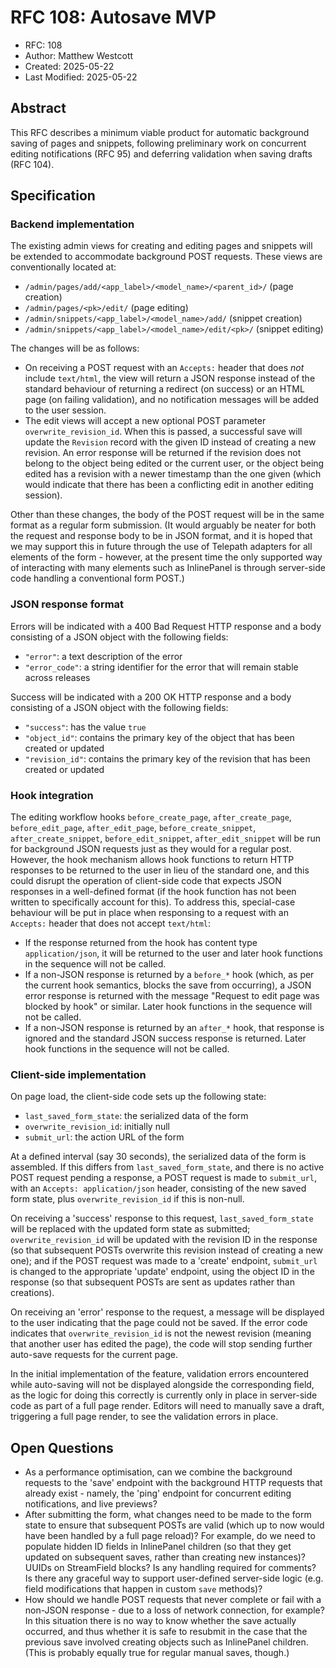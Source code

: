 # RFC 108: Autosave MVP

* RFC: 108
* Author: Matthew Westcott
* Created: 2025-05-22
* Last Modified: 2025-05-22

## Abstract

This RFC describes a minimum viable product for automatic background saving of pages and snippets, following preliminary work on concurrent editing notifications (RFC 95) and deferring validation when saving drafts (RFC 104).

## Specification

### Backend implementation

The existing admin views for creating and editing pages and snippets will be extended to accommodate background POST requests. These views are conventionally located at:

* `/admin/pages/add/<app_label>/<model_name>/<parent_id>/` (page creation)
* `/admin/pages/<pk>/edit/` (page editing)
* `/admin/snippets/<app_label>/<model_name>/add/` (snippet creation)
* `/admin/snippets/<app_label>/<model_name>/edit/<pk>/` (snippet editing)

The changes will be as follows:

* On receiving a POST request with an `Accepts:` header that does _not_ include `text/html`, the view will return a JSON response instead of the standard behaviour of returning a redirect (on success) or an HTML page (on failing validation), and no notification messages will be added to the user session.
* The edit views will accept a new optional POST parameter `overwrite_revision_id`. When this is passed, a successful save will update the `Revision` record with the given ID instead of creating a new revision. An error response will be returned if the revision does not belong to the object being edited or the current user, or the object being edited has a revision with a newer timestamp than the one given (which would indicate that there has been a conflicting edit in another editing session).

Other than these changes, the body of the POST request will be in the same format as a regular form submission. (It would arguably be neater for both the request and response body to be in JSON format, and it is hoped that we may support this in future through the use of Telepath adapters for all elements of the form - however, at the present time the only supported way of interacting with many elements such as InlinePanel is through server-side code handling a conventional form POST.)

### JSON response format

Errors will be indicated with a 400 Bad Request HTTP response and a body consisting of a JSON object with the following fields:

* `"error"`: a text description of the error
* `"error_code"`: a string identifier for the error that will remain stable across releases

Success will be indicated with a 200 OK HTTP response and a body consisting of a JSON object with the following fields:

* `"success"`: has the value `true`
* `"object_id"`: contains the primary key of the object that has been created or updated
* `"revision_id"`: contains the primary key of the revision that has been created or updated

### Hook integration

The editing workflow hooks `before_create_page`, `after_create_page`, `before_edit_page`, `after_edit_page`, `before_create_snippet`, `after_create_snippet`, `before_edit_snippet`, `after_edit_snippet` will be run for background JSON requests just as they would for a regular post. However, the hook mechanism allows hook functions to return HTTP responses to be returned to the user in lieu of the standard one, and this could disrupt the operation of client-side code that expects JSON responses in a well-defined format (if the hook function has not been written to specifically account for this). To address this, special-case behaviour will be put in place when responsing to a request with an `Accepts:` header that does not accept `text/html`:

* If the response returned from the hook has content type `application/json`, it will be returned to the user and later hook functions in the sequence will not be called.
* If a non-JSON response is returned by a `before_*` hook (which, as per the current hook semantics, blocks the save from occurring), a JSON error response is returned with the message "Request to edit page was blocked by hook" or similar. Later hook functions in the sequence will not be called.
* If a non-JSON response is returned by an `after_*` hook, that response is ignored and the standard JSON success response is returned. Later hook functions in the sequence will not be called.

### Client-side implementation

On page load, the client-side code sets up the following state:

* `last_saved_form_state`: the serialized data of the form
* `overwrite_revision_id`: initially null
* `submit_url`: the action URL of the form

At a defined interval (say 30 seconds), the serialized data of the form is assembled. If this differs from `last_saved_form_state`, and there is no active POST request pending a response, a POST request is made to `submit_url`, with an `Accepts: application/json` header, consisting of the new saved form state, plus `overwrite_revision_id` if this is non-null.

On receiving a 'success' response to this request, `last_saved_form_state` will be replaced with the updated form state as submitted; `overwrite_revision_id` will be updated with the revision ID in the response (so that subsequent POSTs overwrite this revision instead of creating a new one); and if the POST request was made to a 'create' endpoint, `submit_url` is changed to the appropriate 'update' endpoint, using the object ID in the response (so that subsequent POSTs are sent as updates rather than creations).

On receiving an 'error' response to the request, a message will be displayed to the user indicating that the page could not be saved. If the error code indicates that `overwrite_revision_id` is not the newest revision (meaning that another user has edited the page), the code will stop sending further auto-save requests for the current page.

In the initial implementation of the feature, validation errors encountered while auto-saving will not be displayed alongside the corresponding field, as the logic for doing this correctly is currently only in place in server-side code as part of a full page render. Editors will need to manually save a draft, triggering a full page render, to see the validation errors in place.

## Open Questions

* As a performance optimisation, can we combine the background requests to the 'save' endpoint with the background HTTP requests that already exist - namely, the 'ping' endpoint for concurrent editing notifications, and live previews?
* After submitting the form, what changes need to be made to the form state to ensure that subsequent POSTs are valid (which up to now would have been handled by a full page reload)? For example, do we need to populate hidden ID fields in InlinePanel children (so that they get updated on subsequent saves, rather than creating new instances)? UUIDs on StreamField blocks? Is any handling required for comments? Is there any graceful way to support user-defined server-side logic (e.g. field modifications that happen in custom `save` methods)?
* How should we handle POST requests that never complete or fail with a non-JSON response - due to a loss of network connection, for example? In this situation there is no way to know whether the save actually occurred, and thus whether it is safe to resubmit in the case that the previous save involved creating objects such as InlinePanel children. (This is probably equally true for regular manual saves, though.)

